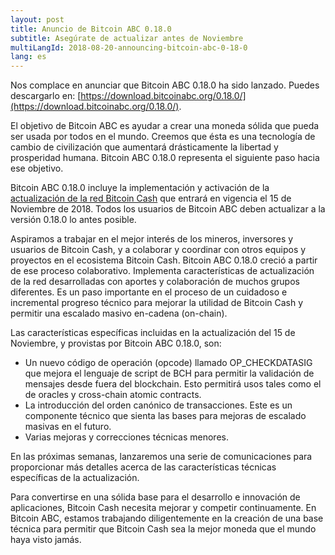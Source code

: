```yaml
---
layout: post
title: Anuncio de Bitcoin ABC 0.18.0
subtitle: Asegúrate de actualizar antes de Noviembre
multiLangId: 2018-08-20-announcing-bitcoin-abc-0-18-0
lang: es
---
```


Nos complace en anunciar que Bitcoin ABC 0.18.0 ha sido lanzado. Puedes descargarlo en: [https://download.bitcoinabc.org/0.18.0/](https://download.bitcoinabc.org/0.18.0/).

El objetivo de Bitcoin ABC es ayudar a crear una moneda sólida que pueda ser usada por todos en el mundo. Creemos que ésta es una tecnología de cambio de civilización que aumentará drásticamente la libertad y prosperidad humana. Bitcoin ABC 0.18.0 representa el siguiente paso hacia ese objetivo.

Bitcoin ABC 0.18.0 incluye la implementación y activación de la [actualización de la red Bitcoin Cash](https://github.com/bitcoincashorg/bitcoincash.org/pull/94/files) que entrará en vigencia el 15 de Noviembre de 2018. Todos los usuarios de Bitcoin ABC deben actualizar a la versión 0.18.0 lo antes posible.

Aspiramos a trabajar en el mejor interés de los mineros, inversores y usuarios de Bitcoin Cash, y a colaborar y coordinar con otros equipos y proyectos en el ecosistema Bitcoin Cash. Bitcoin ABC 0.18.0 creció a partir de ese proceso colaborativo. Implementa características de actualización de la red desarrolladas con aportes y colaboración de muchos grupos diferentes. Es un paso importante en el proceso de un cuidadoso e incremental progreso técnico para mejorar la utilidad de Bitcoin Cash y permitir una escalado masivo en-cadena (on-chain).

Las características específicas incluidas en la actualización del 15 de Noviembre, y provistas por Bitcoin ABC 0.18.0, son:

 * Un nuevo código de operación (opcode) llamado OP_CHECKDATASIG que mejora el lenguaje de script de BCH para permitir la validación de mensajes desde fuera del blockchain. Esto permitirá usos tales como el de oracles y cross-chain atomic contracts.
 * La introducción del orden canónico de transacciones. Este es un componente técnico que sienta las bases para mejoras de escalado masivas en el futuro.
 * Varias mejoras y correcciones técnicas menores.

En las próximas semanas, lanzaremos una serie de comunicaciones para proporcionar más detalles acerca de las características técnicas específicas de la actualización.

Para convertirse en una sólida base para el desarrollo e innovación de aplicaciones, Bitcoin Cash necesita mejorar y competir continuamente. En Bitcoin ABC, estamos trabajando diligentemente en la creación de una base técnica para permitir que Bitcoin Cash sea la mejor moneda que el mundo haya visto jamás.

